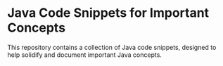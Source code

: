 # Java Code Snippets for Important Concepts

This repository contains a collection of Java code snippets, designed to help solidify and document important Java
concepts.